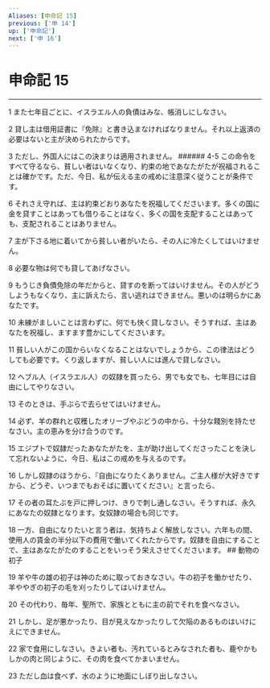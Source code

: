 ```yaml
---
Aliases: [申命記 15]
previous: ['申 14']
up: ['申命記']
next: ['申 16']
---
```

# 申命記 15

***




1 
また七年目ごとに、イスラエル人の負債はみな、帳消しにしなさい。 



2 
貸し主は借用証書に『免除』と書き込まなければなりません。それ以上返済の必要はないと主が決められたからです。 



3 
ただし、外国人にはこの決まりは適用されません。 ###### 4-5 この命令をすべて守るなら、貧しい者はいなくなり、約束の地であなたがたが祝福されることは確かです。ただ、今日、私が伝える主の戒めに注意深く従うことが条件です。 



6 
それさえ守れば、主は約束どおりあなたを祝福してくださいます。多くの国に金を貸すことはあっても借りることはなく、多くの国を支配することはあっても、支配されることはありません。 



7 
主が下さる地に着いてから貧しい者がいたら、その人に冷たくしてはいけません。 



8 
必要な物は何でも貸してあげなさい。 



9 
もうじき負債免除の年だからと、貸すのを断ってはいけません。その人がどうしようもなくなり、主に訴えたら、言い逃れはできません。悪いのは明らかにあなたです。 



10 
未練がましいことは言わずに、何でも快く貸しなさい。そうすれば、主はあなたを祝福し、ますます豊かにしてくださいます。 



11 
貧しい人がこの国からいなくなることはないでしょうから、この律法はどうしても必要です。くり返しますが、貧しい人には進んで貸しなさい。 



12 
ヘブル人（イスラエル人）の奴隷を買ったら、男でも女でも、七年目には自由にしてやりなさい。 



13 
そのときは、手ぶらで去らせてはいけません。 



14 
必ず、羊の群れと収穫したオリーブやぶどうの中から、十分な餞別を持たせなさい。主の恵みを分け合うのです。 



15 
エジプトで奴隷だったあなたがたを、主が助け出してくださったことを決して忘れないように、今日、私はこの戒めを与えるのです。 



16 
しかし奴隷のほうから、『自由になりたくありません。ご主人様が大好きですから、どうぞ、いつまでもおそばに置いてください』と言ったら、 



17 
その者の耳たぶを戸に押しつけ、きりで刺し通しなさい。そうすれば、永久にあなたの奴隷となります。女奴隷の場合も同じです。 



18 
一方、自由になりたいと言う者は、気持ちよく解放しなさい。六年もの間、使用人の賃金の半分以下の費用で働いてくれたからです。奴隷を自由にすることで、主はあなたがたのすることをいっそう栄えさせてくださいます。 ## 動物の初子 



19 
羊や牛の雄の初子は神のために取っておきなさい。牛の初子を働かせたり、羊ややぎの初子の毛を刈ったりしてはいけません。 



20 
その代わり、毎年、聖所で、家族とともに主の前でそれを食べなさい。 



21 
しかし、足が悪かったり、目が見えなかったりして欠陥のあるものはいけにえにできません。 



22 
家で食用にしなさい。きよい者も、汚れているとみなされた者も、鹿やかもしかの肉と同じように、その肉を食べてかまいません。 



23 
ただし血は食べず、水のように地面にしぼり出しなさい。
